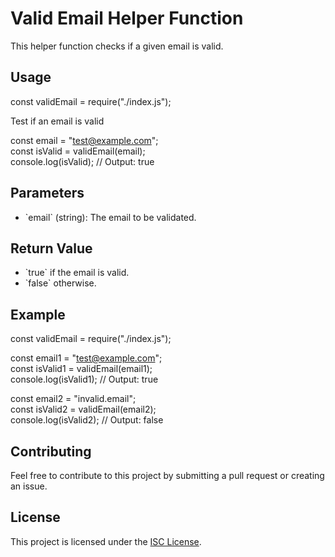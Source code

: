# Valid Email Helper Function

This helper function checks if a given email is valid.

## Usage

const validEmail = require("./index.js");

Test if an email is valid

const email = "test@example.com";\
const isValid = validEmail(email);\
console.log(isValid); // Output: true


## Parameters

- \`email\` (string): The email to be validated.

## Return Value

- \`true\` if the email is valid.
- \`false\` otherwise.

## Example

const validEmail = require("./index.js");

const email1 = "test@example.com";\
const isValid1 = validEmail(email1);\
console.log(isValid1); // Output: true

const email2 = "invalid.email";\
const isValid2 = validEmail(email2);\
console.log(isValid2); // Output: false


## Contributing

Feel free to contribute to this project by submitting a pull request or creating an issue.

## License

This project is licensed under the [ISC License](LICENSE).